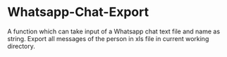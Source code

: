 # Whatsapp-Chat-Export
A function which can take input of a Whatsapp chat text file and name as string. Export all messages of the person in xls file in current working directory.
